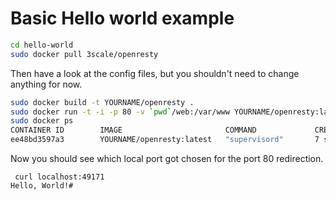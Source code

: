 # Basic Hello world example

```bash
cd hello-world
sudo docker pull 3scale/openresty
```
Then have a look at the config files, but you shouldn't need to change anything for now.

```bash
sudo docker build -t YOURNAME/openresty .
sudo docker run -t -i -p 80 -v `pwd`/web:/var/www YOURNAME/openresty:latest
sudo docker ps
CONTAINER ID        IMAGE                       COMMAND             CREATED             STATUS              PORTS                   NAMES
ee48bd3597a3        YOURNAME/openresty:latest   "supervisord"       7 seconds ago       Up 6 seconds        0.0.0.0:49171->80/tcp   thirsty_bardeen
```
Now you should see which local port got chosen for the port 80 redirection.

```
 curl localhost:49171
Hello, World!#
```

